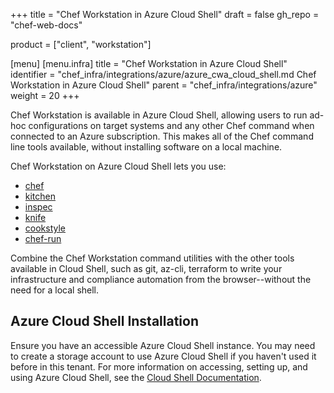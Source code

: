 +++
title = "Chef Workstation in Azure Cloud Shell"
draft = false
gh_repo = "chef-web-docs"


product = ["client", "workstation"]

[menu]
  [menu.infra]
    title = "Chef Workstation in Azure Cloud Shell"
    identifier = "chef_infra/integrations/azure/azure_cwa_cloud_shell.md Chef Workstation in Azure Cloud Shell"
    parent = "chef_infra/integrations/azure"
    weight = 20
+++

Chef Workstation is available in Azure Cloud Shell, allowing users to
run ad-hoc configurations on target systems and any other Chef command
when connected to an Azure subscription. This makes all of the Chef
command line tools available, without installing software on a local
machine.

Chef Workstation on Azure Cloud Shell lets you use:

- [chef](/ctl_chef/)
- [kitchen](/workstation/ctl_kitchen/)
- [inspec](/inspec/cli/)
- [knife](/workstation/knife/)
- [cookstyle](/workstation/cookstyle/)
- [chef-run](/workstation/chef_run/)

Combine the Chef Workstation command utilities with the other tools
available in Cloud Shell, such as git, az-cli, terraform to write your
infrastructure and compliance automation from the browser--without the
need for a local shell.

## Azure Cloud Shell Installation

Ensure you have an accessible Azure Cloud Shell instance. You may need
to create a storage account to use Azure Cloud Shell if you haven't used
it before in this tenant. For more information on accessing, setting up,
and using Azure Cloud Shell, see the [Cloud Shell
Documentation](https://docs.microsoft.com/en-us/azure/cloud-shell/quickstart).
